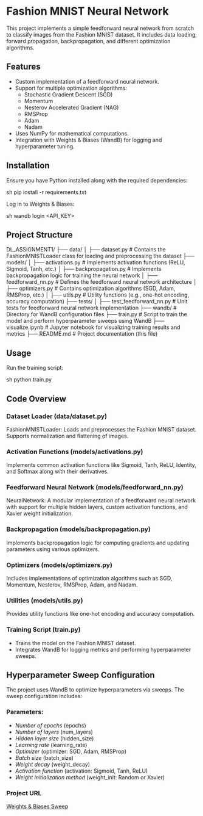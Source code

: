 # Fashion MNIST Neural Network

This project implements a simple feedforward neural network from scratch to classify images from the Fashion MNIST dataset. It includes data loading, forward propagation, backpropagation, and different optimization algorithms.

## Features

- Custom implementation of a feedforward neural network.
- Support for multiple optimization algorithms:
  - Stochastic Gradient Descent (SGD)
  - Momentum
  - Nesterov Accelerated Gradient (NAG)
  - RMSProp
  - Adam
  - Nadam
- Uses NumPy for mathematical computations.
- Integration with Weights & Biases (WandB) for logging and hyperparameter tuning.

## Installation

Ensure you have Python installed along with the required dependencies:

sh
pip install -r requirements.txt


Log in to Weights & Biases:

sh
wandb login <API_KEY>


## Project Structure


DL_ASSIGNMENT1/
├── data/
│   ├── dataset.py         # Contains the FashionMNISTLoader class for loading and preprocessing the dataset
├── models/
│   ├── activations.py     # Implements activation functions (ReLU, Sigmoid, Tanh, etc.)
│   ├── backpropagation.py # Implements backpropagation logic for training the neural network
│   ├── feedforward_nn.py  # Defines the feedforward neural network architecture
│   ├── optimizers.py      # Contains optimization algorithms (SGD, Adam, RMSProp, etc.)
│   ├── utils.py           # Utility functions (e.g., one-hot encoding, accuracy computation)
├── tests/
│   ├── test_feedforward_nn.py  # Unit tests for feedforward neural network implementation
├── wandb/                 # Directory for WandB configuration files
├── train.py               # Script to train the model and perform hyperparameter sweeps using WandB
├── visualize.ipynb        # Jupyter notebook for visualizing training results and metrics
├── README.md              # Project documentation (this file)


## Usage

Run the training script:

sh
python train.py


## Code Overview

### Dataset Loader (data/dataset.py)

FashionMNISTLoader: Loads and preprocesses the Fashion MNIST dataset. Supports normalization and flattening of images.

### Activation Functions (models/activations.py)

Implements common activation functions like Sigmoid, Tanh, ReLU, Identity, and Softmax along with their derivatives.

### Feedforward Neural Network (models/feedforward_nn.py)

NeuralNetwork: A modular implementation of a feedforward neural network with support for multiple hidden layers, custom activation functions, and Xavier weight initialization.

### Backpropagation (models/backpropagation.py)

Implements backpropagation logic for computing gradients and updating parameters using various optimizers.

### Optimizers (models/optimizers.py)

Includes implementations of optimization algorithms such as SGD, Momentum, Nesterov, RMSProp, Adam, and Nadam.

### Utilities (models/utils.py)

Provides utility functions like one-hot encoding and accuracy computation.

### Training Script (train.py)

- Trains the model on the Fashion MNIST dataset.
- Integrates WandB for logging metrics and performing hyperparameter sweeps.

## Hyperparameter Sweep Configuration

The project uses WandB to optimize hyperparameters via sweeps. The sweep configuration includes:

### Parameters:

- *Number of epochs* (epochs)
- *Number of layers* (num_layers)
- *Hidden layer size* (hidden_size)
- *Learning rate* (learning_rate)
- *Optimizer* (optimizer: SGD, Adam, RMSProp)
- *Batch size* (batch_size)
- *Weight decay* (weight_decay)
- *Activation function* (activation: Sigmoid, Tanh, ReLU)
- *Weight initialization method* (weight_init: Random or Xavier)

### Project URL

[Weights & Biases Sweep](https://wandb.ai/me21b118-iit-madras/fashion_mnist_sweep)